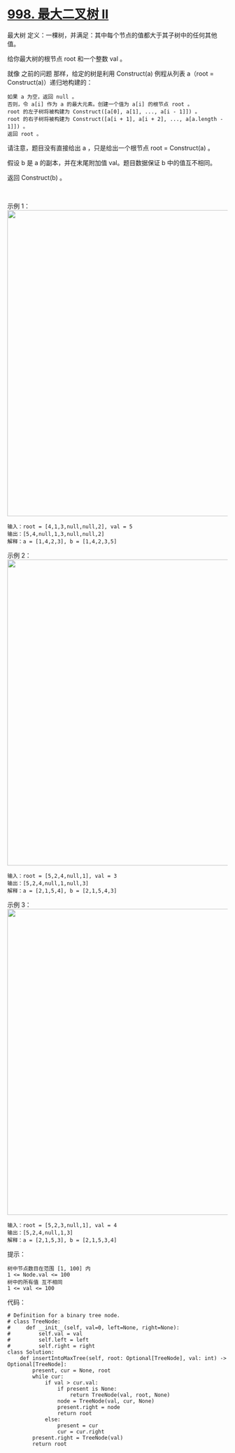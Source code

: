 # [998. 最大二叉树 II](https://leetcode.cn/problems/maximum-binary-tree-ii/)

最大树 定义：一棵树，并满足：其中每个节点的值都大于其子树中的任何其他值。

给你最大树的根节点 root 和一个整数 val 。

就像 之前的问题 那样，给定的树是利用 Construct(a) 例程从列表 a（root = Construct(a)）递归地构建的：
```
如果 a 为空，返回 null 。
否则，令 a[i] 作为 a 的最大元素。创建一个值为 a[i] 的根节点 root 。
root 的左子树将被构建为 Construct([a[0], a[1], ..., a[i - 1]]) 。
root 的右子树将被构建为 Construct([a[i + 1], a[i + 2], ..., a[a.length - 1]]) 。
返回 root 。
```
请注意，题目没有直接给出 a ，只是给出一个根节点 root = Construct(a) 。

假设 b 是 a 的副本，并在末尾附加值 val。题目数据保证 b 中的值互不相同。

返回 Construct(b) 。

 

示例 1：
<img src="https://assets.leetcode-cn.com/aliyun-lc-upload/uploads/2019/02/23/maximum-binary-tree-1-2.png" width="700" />

```
输入：root = [4,1,3,null,null,2], val = 5
输出：[5,4,null,1,3,null,null,2]
解释：a = [1,4,2,3], b = [1,4,2,3,5]
```
示例 2：
<img src="https://assets.leetcode-cn.com/aliyun-lc-upload/uploads/2019/02/23/maximum-binary-tree-2-2.png" width="700" />
```
输入：root = [5,2,4,null,1], val = 3
输出：[5,2,4,null,1,null,3]
解释：a = [2,1,5,4], b = [2,1,5,4,3]
```
示例 3：
<img src="https://assets.leetcode-cn.com/aliyun-lc-upload/uploads/2019/02/23/maximum-binary-tree-3-2.png" width="700" />
```
输入：root = [5,2,3,null,1], val = 4
输出：[5,2,4,null,1,3]
解释：a = [2,1,5,3], b = [2,1,5,3,4]
```

提示：
```
树中节点数目在范围 [1, 100] 内
1 <= Node.val <= 100
树中的所有值 互不相同
1 <= val <= 100
```

代码：
```python3
# Definition for a binary tree node.
# class TreeNode:
#     def __init__(self, val=0, left=None, right=None):
#         self.val = val
#         self.left = left
#         self.right = right
class Solution:
    def insertIntoMaxTree(self, root: Optional[TreeNode], val: int) -> Optional[TreeNode]:
        present, cur = None, root
        while cur:
            if val > cur.val:
                if present is None:
                    return TreeNode(val, root, None)
                node = TreeNode(val, cur, None)
                present.right = node
                return root
            else:
                present = cur
                cur = cur.right
        present.right = TreeNode(val)
        return root
```